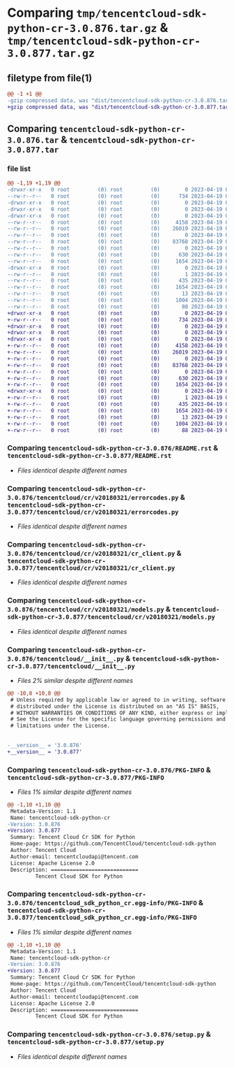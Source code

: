 # Comparing `tmp/tencentcloud-sdk-python-cr-3.0.876.tar.gz` & `tmp/tencentcloud-sdk-python-cr-3.0.877.tar.gz`

## filetype from file(1)

```diff
@@ -1 +1 @@
-gzip compressed data, was "dist/tencentcloud-sdk-python-cr-3.0.876.tar", last modified: Wed Apr 19 00:23:05 2023, max compression
+gzip compressed data, was "dist/tencentcloud-sdk-python-cr-3.0.877.tar", last modified: Wed Apr 19 09:11:15 2023, max compression
```

## Comparing `tencentcloud-sdk-python-cr-3.0.876.tar` & `tencentcloud-sdk-python-cr-3.0.877.tar`

### file list

```diff
@@ -1,19 +1,19 @@
-drwxr-xr-x   0 root         (0) root         (0)        0 2023-04-19 00:23:05.000000 tencentcloud-sdk-python-cr-3.0.876/
--rw-r--r--   0 root         (0) root         (0)      734 2023-04-19 00:23:05.000000 tencentcloud-sdk-python-cr-3.0.876/README.rst
-drwxr-xr-x   0 root         (0) root         (0)        0 2023-04-19 00:23:05.000000 tencentcloud-sdk-python-cr-3.0.876/tencentcloud/
-drwxr-xr-x   0 root         (0) root         (0)        0 2023-04-19 00:23:05.000000 tencentcloud-sdk-python-cr-3.0.876/tencentcloud/cr/
-drwxr-xr-x   0 root         (0) root         (0)        0 2023-04-19 00:23:05.000000 tencentcloud-sdk-python-cr-3.0.876/tencentcloud/cr/v20180321/
--rw-r--r--   0 root         (0) root         (0)     4158 2023-04-19 00:23:05.000000 tencentcloud-sdk-python-cr-3.0.876/tencentcloud/cr/v20180321/errorcodes.py
--rw-r--r--   0 root         (0) root         (0)    26019 2023-04-19 00:23:05.000000 tencentcloud-sdk-python-cr-3.0.876/tencentcloud/cr/v20180321/cr_client.py
--rw-r--r--   0 root         (0) root         (0)        0 2023-04-19 00:23:05.000000 tencentcloud-sdk-python-cr-3.0.876/tencentcloud/cr/v20180321/__init__.py
--rw-r--r--   0 root         (0) root         (0)    83768 2023-04-19 00:23:05.000000 tencentcloud-sdk-python-cr-3.0.876/tencentcloud/cr/v20180321/models.py
--rw-r--r--   0 root         (0) root         (0)        0 2023-04-19 00:23:05.000000 tencentcloud-sdk-python-cr-3.0.876/tencentcloud/cr/__init__.py
--rw-r--r--   0 root         (0) root         (0)      630 2023-04-19 00:23:05.000000 tencentcloud-sdk-python-cr-3.0.876/tencentcloud/__init__.py
--rw-r--r--   0 root         (0) root         (0)     1654 2023-04-19 00:23:05.000000 tencentcloud-sdk-python-cr-3.0.876/PKG-INFO
-drwxr-xr-x   0 root         (0) root         (0)        0 2023-04-19 00:23:05.000000 tencentcloud-sdk-python-cr-3.0.876/tencentcloud_sdk_python_cr.egg-info/
--rw-r--r--   0 root         (0) root         (0)        1 2023-04-19 00:23:05.000000 tencentcloud-sdk-python-cr-3.0.876/tencentcloud_sdk_python_cr.egg-info/dependency_links.txt
--rw-r--r--   0 root         (0) root         (0)      435 2023-04-19 00:23:05.000000 tencentcloud-sdk-python-cr-3.0.876/tencentcloud_sdk_python_cr.egg-info/SOURCES.txt
--rw-r--r--   0 root         (0) root         (0)     1654 2023-04-19 00:23:05.000000 tencentcloud-sdk-python-cr-3.0.876/tencentcloud_sdk_python_cr.egg-info/PKG-INFO
--rw-r--r--   0 root         (0) root         (0)       13 2023-04-19 00:23:05.000000 tencentcloud-sdk-python-cr-3.0.876/tencentcloud_sdk_python_cr.egg-info/top_level.txt
--rw-r--r--   0 root         (0) root         (0)     1004 2023-04-19 00:23:05.000000 tencentcloud-sdk-python-cr-3.0.876/setup.py
--rw-r--r--   0 root         (0) root         (0)       88 2023-04-19 00:23:05.000000 tencentcloud-sdk-python-cr-3.0.876/setup.cfg
+drwxr-xr-x   0 root         (0) root         (0)        0 2023-04-19 09:11:15.000000 tencentcloud-sdk-python-cr-3.0.877/
+-rw-r--r--   0 root         (0) root         (0)      734 2023-04-19 09:11:15.000000 tencentcloud-sdk-python-cr-3.0.877/README.rst
+drwxr-xr-x   0 root         (0) root         (0)        0 2023-04-19 09:11:15.000000 tencentcloud-sdk-python-cr-3.0.877/tencentcloud/
+drwxr-xr-x   0 root         (0) root         (0)        0 2023-04-19 09:11:15.000000 tencentcloud-sdk-python-cr-3.0.877/tencentcloud/cr/
+drwxr-xr-x   0 root         (0) root         (0)        0 2023-04-19 09:11:15.000000 tencentcloud-sdk-python-cr-3.0.877/tencentcloud/cr/v20180321/
+-rw-r--r--   0 root         (0) root         (0)     4158 2023-04-19 09:11:15.000000 tencentcloud-sdk-python-cr-3.0.877/tencentcloud/cr/v20180321/errorcodes.py
+-rw-r--r--   0 root         (0) root         (0)    26019 2023-04-19 09:11:15.000000 tencentcloud-sdk-python-cr-3.0.877/tencentcloud/cr/v20180321/cr_client.py
+-rw-r--r--   0 root         (0) root         (0)        0 2023-04-19 09:11:15.000000 tencentcloud-sdk-python-cr-3.0.877/tencentcloud/cr/v20180321/__init__.py
+-rw-r--r--   0 root         (0) root         (0)    83768 2023-04-19 09:11:15.000000 tencentcloud-sdk-python-cr-3.0.877/tencentcloud/cr/v20180321/models.py
+-rw-r--r--   0 root         (0) root         (0)        0 2023-04-19 09:11:15.000000 tencentcloud-sdk-python-cr-3.0.877/tencentcloud/cr/__init__.py
+-rw-r--r--   0 root         (0) root         (0)      630 2023-04-19 09:11:15.000000 tencentcloud-sdk-python-cr-3.0.877/tencentcloud/__init__.py
+-rw-r--r--   0 root         (0) root         (0)     1654 2023-04-19 09:11:15.000000 tencentcloud-sdk-python-cr-3.0.877/PKG-INFO
+drwxr-xr-x   0 root         (0) root         (0)        0 2023-04-19 09:11:15.000000 tencentcloud-sdk-python-cr-3.0.877/tencentcloud_sdk_python_cr.egg-info/
+-rw-r--r--   0 root         (0) root         (0)        1 2023-04-19 09:11:15.000000 tencentcloud-sdk-python-cr-3.0.877/tencentcloud_sdk_python_cr.egg-info/dependency_links.txt
+-rw-r--r--   0 root         (0) root         (0)      435 2023-04-19 09:11:15.000000 tencentcloud-sdk-python-cr-3.0.877/tencentcloud_sdk_python_cr.egg-info/SOURCES.txt
+-rw-r--r--   0 root         (0) root         (0)     1654 2023-04-19 09:11:15.000000 tencentcloud-sdk-python-cr-3.0.877/tencentcloud_sdk_python_cr.egg-info/PKG-INFO
+-rw-r--r--   0 root         (0) root         (0)       13 2023-04-19 09:11:15.000000 tencentcloud-sdk-python-cr-3.0.877/tencentcloud_sdk_python_cr.egg-info/top_level.txt
+-rw-r--r--   0 root         (0) root         (0)     1004 2023-04-19 09:11:15.000000 tencentcloud-sdk-python-cr-3.0.877/setup.py
+-rw-r--r--   0 root         (0) root         (0)       88 2023-04-19 09:11:15.000000 tencentcloud-sdk-python-cr-3.0.877/setup.cfg
```

### Comparing `tencentcloud-sdk-python-cr-3.0.876/README.rst` & `tencentcloud-sdk-python-cr-3.0.877/README.rst`

 * *Files identical despite different names*

### Comparing `tencentcloud-sdk-python-cr-3.0.876/tencentcloud/cr/v20180321/errorcodes.py` & `tencentcloud-sdk-python-cr-3.0.877/tencentcloud/cr/v20180321/errorcodes.py`

 * *Files identical despite different names*

### Comparing `tencentcloud-sdk-python-cr-3.0.876/tencentcloud/cr/v20180321/cr_client.py` & `tencentcloud-sdk-python-cr-3.0.877/tencentcloud/cr/v20180321/cr_client.py`

 * *Files identical despite different names*

### Comparing `tencentcloud-sdk-python-cr-3.0.876/tencentcloud/cr/v20180321/models.py` & `tencentcloud-sdk-python-cr-3.0.877/tencentcloud/cr/v20180321/models.py`

 * *Files identical despite different names*

### Comparing `tencentcloud-sdk-python-cr-3.0.876/tencentcloud/__init__.py` & `tencentcloud-sdk-python-cr-3.0.877/tencentcloud/__init__.py`

 * *Files 2% similar despite different names*

```diff
@@ -10,8 +10,8 @@
 # Unless required by applicable law or agreed to in writing, software
 # distributed under the License is distributed on an "AS IS" BASIS,
 # WITHOUT WARRANTIES OR CONDITIONS OF ANY KIND, either express or implied.
 # See the License for the specific language governing permissions and
 # limitations under the License.
 
 
-__version__ = '3.0.876'
+__version__ = '3.0.877'
```

### Comparing `tencentcloud-sdk-python-cr-3.0.876/PKG-INFO` & `tencentcloud-sdk-python-cr-3.0.877/PKG-INFO`

 * *Files 1% similar despite different names*

```diff
@@ -1,10 +1,10 @@
 Metadata-Version: 1.1
 Name: tencentcloud-sdk-python-cr
-Version: 3.0.876
+Version: 3.0.877
 Summary: Tencent Cloud Cr SDK for Python
 Home-page: https://github.com/TencentCloud/tencentcloud-sdk-python
 Author: Tencent Cloud
 Author-email: tencentcloudapi@tencent.com
 License: Apache License 2.0
 Description: ============================
         Tencent Cloud SDK for Python
```

### Comparing `tencentcloud-sdk-python-cr-3.0.876/tencentcloud_sdk_python_cr.egg-info/PKG-INFO` & `tencentcloud-sdk-python-cr-3.0.877/tencentcloud_sdk_python_cr.egg-info/PKG-INFO`

 * *Files 1% similar despite different names*

```diff
@@ -1,10 +1,10 @@
 Metadata-Version: 1.1
 Name: tencentcloud-sdk-python-cr
-Version: 3.0.876
+Version: 3.0.877
 Summary: Tencent Cloud Cr SDK for Python
 Home-page: https://github.com/TencentCloud/tencentcloud-sdk-python
 Author: Tencent Cloud
 Author-email: tencentcloudapi@tencent.com
 License: Apache License 2.0
 Description: ============================
         Tencent Cloud SDK for Python
```

### Comparing `tencentcloud-sdk-python-cr-3.0.876/setup.py` & `tencentcloud-sdk-python-cr-3.0.877/setup.py`

 * *Files identical despite different names*

